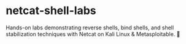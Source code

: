 # netcat-shell-labs
Hands-on labs demonstrating reverse shells, bind shells, and shell stabilization techniques with Netcat on Kali Linux &amp; Metasploitable. 🚀
